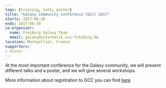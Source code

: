 ```yaml
---
tags: [training, talk, poster]
title: "Galaxy Community Conference (GCC) 2017"
starts: 2017-06-28
ends: 2017-06-29
co-organiser:
  name: Freiburg Galaxy Team
  email: galaxy@informatik.uni-freiburg.de
location: Montpellier, France
supporters:
- elixir
---
```


At the most important conference for the Galaxy community, we will present different talks and a poster, and we will give several workshops.

More information about registration to GCC you can find [here](https://gcc2017.sched.com/)